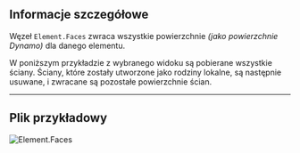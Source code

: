 ## Informacje szczegółowe
Węzeł `Element.Faces` zwraca wszystkie powierzchnie _(jako powierzchnie Dynamo)_ dla danego elementu.

W poniższym przykładzie z wybranego widoku są pobierane wszystkie ściany. Ściany, które zostały utworzone jako rodziny lokalne, są następnie usuwane, i zwracane są pozostałe powierzchnie ścian.

___
## Plik przykładowy

![Element.Faces](./Revit.Elements.Element.Faces_img.jpg)
